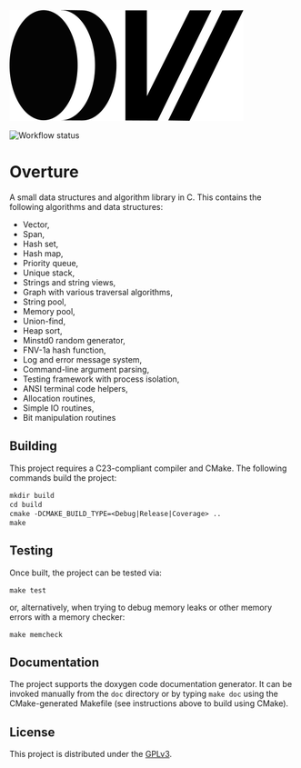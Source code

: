 ![Logo](logo.svg)

![Workflow status](https://github.com/madmann91/overture/actions/workflows/build-test-action.yml/badge.svg)

# Overture

A small data structures and algorithm library in C. This contains the following algorithms and data
structures:

- Vector,
- Span,
- Hash set,
- Hash map,
- Priority queue,
- Unique stack,
- Strings and string views,
- Graph with various traversal algorithms,
- String pool,
- Memory pool,
- Union-find,
- Heap sort,
- Minstd0 random generator,
- FNV-1a hash function,
- Log and error message system,
- Command-line argument parsing,
- Testing framework with process isolation,
- ANSI terminal code helpers,
- Allocation routines,
- Simple IO routines,
- Bit manipulation routines

## Building

This project requires a C23-compliant compiler and CMake. The following commands build the project:

    mkdir build
    cd build
    cmake -DCMAKE_BUILD_TYPE=<Debug|Release|Coverage> ..
    make

## Testing

Once built, the project can be tested via:

    make test

or, alternatively, when trying to debug memory leaks or other memory errors with a memory checker:

    make memcheck

## Documentation

The project supports the doxygen code documentation generator. It can be invoked manually from the
`doc` directory or by typing `make doc` using the CMake-generated Makefile (see instructions above
to build using CMake).

## License

This project is distributed under the [GPLv3](LICENSE.txt).
